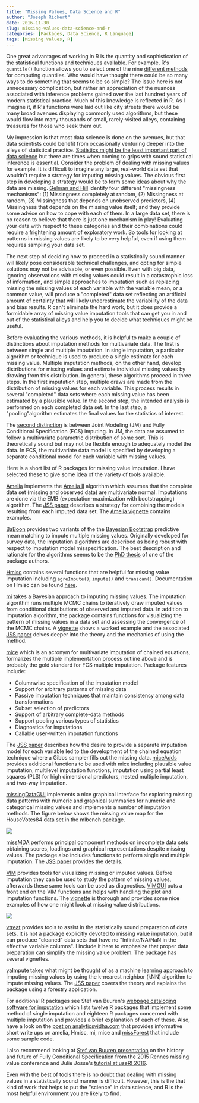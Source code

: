```yaml
---
title: "Missing Values, Data Science and R"
author: "Joseph Rickert"
date: 2016-11-30
slug: missing-values-data-science-and-r
categories: [Packages, Data Science, R Language]
tags: [Missing Values, R]
---
```


One great advantages of working in R is the quantity and sophistication of the statistical functions and techniques available. For example, R's `quantile()` function allows you to select one of the nine [different methods](https://www.amherst.edu/media/view/129116/original/Sample+Quantiles.pdf) for computing quantiles. Who would have thought there could be so many ways to do something that seems to be so simple? The issue here is not unnecessary complication, but rather an appreciation of the nuances associated with inference problems gained over the last hundred years of modern statistical practice. Much of this knowledge is reflected in R. As I imagine it, if R's functions were laid out like city streets there would be many broad avenues displaying commonly used algorithms, but these would flow into many thousands of small, rarely-visited alleys, containing treasures for those who seek them out.

My impression is that most data science is done on the avenues, but that data scientists could benefit from occasionally venturing deeper into the alleys of statistical practice. [Statistics might be the least important part of data science](http://andrewgelman.com/2013/11/14/statistics-least-important-part-data-science/) but there are times when coming to grips with sound statistical inference is essential. Consider the problem of dealing with missing values for example. It is difficult to imagine any large, real-world data set that wouldn't require a strategy for imputing missing values. The obvious first step in developing a strategy would be to form some ideas about why the data are missing. [Gelman and Hill](http://www.stat.columbia.edu/~gelman/arm/missing.pdf) identify four different "missingness mechanisms": (1) Missingness completely at random, (2) Missingness at random, (3) Missingness that depends on unobserved predictors, (4) Missingness that depends on the missing value itself; and they provide some advice on how to cope with each of them. In a large data set, there is no reason to believe that there is just one mechanism in play! Evaluating your data with respect to these categories and their combinations could require a frightening amount of exploratory work. So tools for looking at patterns in missing values are likely to be very helpful, even if using them requires sampling your data set.

The next step of deciding how to proceed in a statistically sound manner will likely pose considerable technical challenges, and opting for simple solutions may not be advisable, or even possible. Even with big data, ignoring observations with missing values could result in a catastrophic loss of information, and simple approaches to imputation such as replacing missing the missing values of each variable with the variable mean, or a common value, will produce a "completed" data set reflecting an artificial amount of certainty that will likely underestimate the variability of the data and bias results. R can't eliminate the hard work, but it does provide a formidable array of missing value imputation tools that can get you in and out of the statistical alleys and help you to decide what techniques might be useful.

Before evaluating the various methods, it is helpful to make a couple of distinctions about imputation methods for multivariate data. The first is between single and multiple imputation. In single imputation, a particular algorithm or technique is used to produce a single estimate for each missing value. Multiple imputation methods, on the other hand, develop distributions for missing values and estimate individual missing values by drawing from this distribution. In general, these algorithms proceed in three steps. In the first imputation step, multiple draws are made from the distribution of missing values for each variable. This process results in several "completed" data sets where each missing value has been estimated by a plausible value. In the second step, the intended analysis is performed on each completed data set. In the last step, a "pooling"algorithm estimates the final values for the statistics of interest.

The [second distinction](http://smm.sagepub.com/content/16/3/219.abstract) is between Joint Modeling (JM) and Fully Conditional Specification (FCS) imputing. In JM, the data are assumed to follow a multivariate parametric distribution of some sort. This is theoretically sound but may not be flexible enough to adequately model the data. In FCS, the multivariate data model is specified by developing a separate conditional model for each variable with missing values.

Here is a short list of R packages for missing value imputation. I have selected these to give some idea of the variety of tools available.

[Amelia](https://mran.revolutionanalytics.com/package/Amelia/) implements the [Amelia II](http://gking.harvard.edu/amelia) algorithm which assumes that the complete data set (missing and observed data) are multivariate normal. Imputations are done via the EMB (expectation-maximization with bootstrapping) algorithm. The [JSS paper](https://www.jstatsoft.org/article/view/v045i07) describes a strategy for combining the models resulting from each imputed data set. The [Amelia vignette](https://mran.revolutionanalytics.com/web/packages/Amelia/vignettes/amelia.pdf) contains examples.

[BaBoon](https://mran.revolutionanalytics.com/package/BaBooN/) provides two variants of the the [Bayesian Bootstrap](https://projecteuclid.org/euclid.aos/1176345338) predictive mean matching to impute multiple missing values. Originally developed for survey data, the imputation algorithms are described as being robust with respect to imputation model misspecification. The best description and rationale for the algorithms seems to be the [PhD thesis](https://opus4.kobv.de/opus4-bamberg/frontdoor/deliver/index/docId/200/file/thesiskollermeinfelderaop.pdf) of one of the package authors.

[Hmisc](https://mran.revolutionanalytics.com/package/Hmisc/) contains several functions that are helpful for missing value imputation including `agreImpute()`, `impute()` and `transcan()`. Documentation on Hmisc can be found [here](http://biostat.mc.vanderbilt.edu/wiki/Main/Hmisc).

[mi](https://mran.revolutionanalytics.com/package/mi/) takes a Bayesian approach to imputing missing values. The imputation algorithm runs multiple MCMC chains to iteratively draw imputed values from conditional distributions of observed and imputed data. In addition to imputation algorithm, the package contains functions for visualizing the pattern of missing values in a data set and assessing the convergence of the MCMC chains. A [vignette](https://mran.revolutionanalytics.com/web/packages/mi/vignettes/mi_vignette.pdf) shows a worked example and the associated [JSS paper](https://www.jstatsoft.org/article/view/v045i02) delves deeper into the theory and the mechanics of using the method.

[mice](https://mran.revolutionanalytics.com/package/mice/) which is an acronym for multivariate imputation of chained equations, formalizes the multiple implementation process outline above and is probably the gold standard for FCS multiple imputation. Package features include:

- Columnwise specification of the imputation model
- Support for arbitrary patterns of missing data
- Passive imputation techniques that maintain consistency among data transformations
- Subset selection of predictors
- Support of arbitrary complete-data methods
- Support pooling various types of statistics
- Diagnostics for imputations
- Callable user-written imputation functions

The [JSS paper](https://www.jstatsoft.org/article/view/v045i03) describes how the desire to provide a separate imputation model for each variable led to the development of the chained equation technique where a Gibbs sampler fills out the missing data. [miceAdds](https://mran.revolutionanalytics.com/package/miceadds/) provides additional functions to be used with mice including plausible value imputation, multilevel imputation functions, imputation using partial least squares (PLS) for high dimensional predictors, nested multiple imputation, and two-way imputation.

[missingDataGUI](https://mran.revolutionanalytics.com/package/MissingDataGUI/) implements a nice graphical interface for exploring missing data patterns with numeric and graphical summaries for numeric and categorical missing values and implements a number of imputation methods. The figure below shows the missing value map for the HouseVotes84 data set in the mlbench package.

![](https://www.rstudio.com/wp-content/uploads/2016/11/missing_values1.png)

[missMDA](https://mran.revolutionanalytics.com/package/missMDA/) performs principal component methods on incomplete data sets obtaining scores, loadings and graphical representations despite missing values. The package also includes functions to perform single and multiple imputation. The [JSS paper](https://www.jstatsoft.org/article/view/v070i01) provides the details.

[VIM](https://mran.revolutionanalytics.com/package/VIM/) provides tools for visualizing missing or imputed values. Before imputation they can be used to study the pattern of missing values, afterwards these same tools can be used as diagnostics. [VIMGUI](https://mran.revolutionanalytics.com/package/VIMGUI/) puts a front end on the VIM functions and helps with handling the plot and imputation functions. The [vignette](https://mran.revolutionanalytics.com/web/packages/VIMGUI/vignettes/VIM-Imputation.pdf) is thorough and provides some nice examples of how one might look at missing value distributions.

![](https://www.rstudio.com/wp-content/uploads/2016/11/missing_values2.png)

[vtreat](https://mran.revolutionanalytics.com/package/vtreat/) provides tools to assist in the statistically sound preparation of data sets. It is not a package explicitly devoted to missing value imputation, but it can produce "cleaned" data sets that have no "Infinite/NA/NaN in the effective variable columns". I include it here to emphasize that proper data preparation can simplify the missing value problem. The package has several vignettes.

[yaImpute](https://mran.revolutionanalytics.com/package/yaImpute/) takes what might be thought of as a machine learning approach to imputing missing values by using the k-nearest neighbor (kNN) algorithm to impute missing values. The [JSS paper](https://www.jstatsoft.org/article/view/v023i10) covers the theory and explains the package using a forestry application.

For additional R packages see Stef van Buuren's [webpage cataloging software for imputation](http://stefvanbuuren.nl/mi/software.html) which lists twelve R packages that implement some method of single imputation and eighteen R packages concerned with multiple imputation and provides a brief explanation of each of these. Also, have a look on the [post on analyticsvidha.com](https://www.analyticsvidhya.com/blog/2016/03/tutorial-powerful-packages-imputing-missing-values/) that provides informative short write ups on amelia, Hmisc, mi, mice and [missForest](https://mran.revolutionanalytics.com/package/missForest/) that include some sample code.

I also recommend looking at [Stef van Buuren presentation](http://missdata2015.agrocampus-ouest.fr/infoglueDeliverLive/digitalAssets/79082_Rennes_2015_-_Stef_van_Buuren.pdf) on the history and future of Fully Conditional Specification from the 2015 Rennes missing value conference and Julie Josse's [tutorial at useR! 2016](http://juliejosse.com/?p=96).

Even with the best of tools there is no doubt that dealing with missing values in a statistically sound manner is difficult. However, this is the that kind of work that helps to put the "science" in data science, and R is the most helpful environment you are likely to find.
